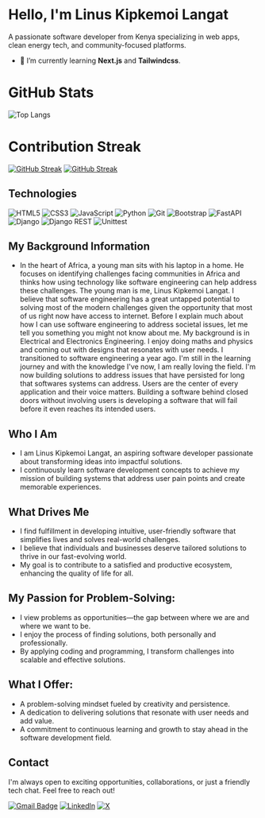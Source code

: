 # Hello, I'm Linus Kipkemoi Langat
A passionate software developer from Kenya specializing in web apps, clean energy tech, and community-focused platforms.
- 🌱 I’m currently learning **Next.js** and **Tailwindcss**.
# GitHub Stats
![Top Langs](https://github-readme-stats.vercel.app/api/top-langs/?username=Developer-Linus&layout=compact&langs_count=8&theme=radical)

# Contribution Streak
[![GitHub Streak](https://streak-stats.demolab.com?user=Developer-Linus&theme=radical)](https://git.io/streak-stats)
[![GitHub Streak](https://streak-stats.demolab.com/?user=Developer-Linus&theme=dark)](https://git.io/streak-stats)

## Technologies
![HTML5](https://img.shields.io/badge/HTML5-E34F26?style=for-the-badge&logo=html5&logoColor=white)
![CSS3](https://img.shields.io/badge/CSS3-1572B6?style=for-the-badge&logo=css3&logoColor=white)
![JavaScript](https://img.shields.io/badge/JavaScript-F7DF1E?style=for-the-badge&logo=javascript&logoColor=black)
![Python](https://img.shields.io/badge/Python-3776AB?style=for-the-badge&logo=python&logoColor=white)
![Git](https://img.shields.io/badge/Git-F05032?style=for-the-badge&logo=git&logoColor=white)
![Bootstrap](https://img.shields.io/badge/Bootstrap-7952B3?style=for-the-badge&logo=bootstrap&logoColor=white)
![FastAPI](https://img.shields.io/badge/FastAPI-009688?style=for-the-badge&logo=fastapi&logoColor=white)
![Django](https://img.shields.io/badge/Django-092E20?style=for-the-badge&logo=django&logoColor=white)
![Django REST](https://img.shields.io/badge/DjangoREST-FF1709?style=for-the-badge&logo=django&logoColor=white)
![Unittest](https://img.shields.io/badge/Unittest-3776AB?style=for-the-badge&logo=python&logoColor=white)


## My Background Information
- In the heart of Africa, a young man sits with his laptop in a home. He focuses on identifying challenges facing communities in Africa and thinks how using technology like software engineering can help address these challenges. The young man is me, Linus Kipkemoi Langat. I believe that software engineering has a great untapped potential to solving most of the modern challenges given the opportunity that most of us right now have access to internet. Before I explain much about how I can use software engineering to address societal issues, let me tell you something you might not know about me. My background is in Electrical and Electronics Engineering. I enjoy doing maths and physics and coming out with designs that resonates with user needs. I transitioned to software engineering a year ago. I'm still in the learning journey and with the knowledge I've now, I am really loving the field. I'm now building solutions to address issues that have persisted for long that softwares systems can address. Users are the center of every application and their voice matters. Building a software behind closed doors without involving users is developing a software that will fail before it even reaches its intended users. 

## Who I Am
- I am Linus Kipkemoi Langat, an aspiring software developer passionate about transforming ideas into impactful solutions.
- I continuously learn software development concepts to achieve my mission of building systems that address user pain points and create memorable experiences.

## What Drives Me
- I find fulfillment in developing intuitive, user-friendly software that simplifies lives and solves real-world challenges.
- I believe that individuals and businesses deserve tailored solutions to thrive in our fast-evolving world.
- My goal is to contribute to a satisfied and productive ecosystem, enhancing the quality of life for all.

## My Passion for Problem-Solving:
- I view problems as opportunities—the gap between where we are and where we want to be.
- I enjoy the process of finding solutions, both personally and professionally.
- By applying coding and programming, I transform challenges into scalable and effective solutions.

## What I Offer:
- A problem-solving mindset fueled by creativity and persistence.
- A dedication to delivering solutions that resonate with user needs and add value.
- A commitment to continuous learning and growth to stay ahead in the software development field.


## Contact
I'm always open to exciting opportunities, collaborations, or just a friendly tech chat. Feel free to reach out!

[![Gmail Badge](https://img.shields.io/badge/-Email-D14836?style=for-the-badge&logo=gmail&logoColor=white)](mailto:linuslangat097@gmail.com)
[![LinkedIn](https://img.shields.io/badge/-LinkedIn-0077B5?style=for-the-badge&logo=linkedin&logoColor=white)](https://www.linkedin.com/in/linuslangat/)
[![X](https://img.shields.io/badge/-X-black?style=for-the-badge&logo=x&logoColor=white)](https://x.com/Developer_Linus)


<!--
**Developer-Linus/Developer-Linus** is a ✨ _special_ ✨ repository because its `README.md` (this file) appears on your GitHub profile.

Here are some ideas to get you started:

- 🔭 I’m currently working on ...

- 👯 I’m looking to collaborate on ...
- 🤔 I’m looking for help with ...
- 💬 Ask me about ...
- 📫 How to reach me: ...
- 😄 Pronouns: ...
- ⚡ Fun fact: ...
-->
